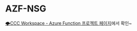 # AZF-NSG

[🌩️CCC Workspace - Azure Function 프로젝트 페이지](https://www.notion.so/cloocus-cloudconsulting/Azure-Function-05a938f705b94ea58ae182526acafc5b)에서 확인~
